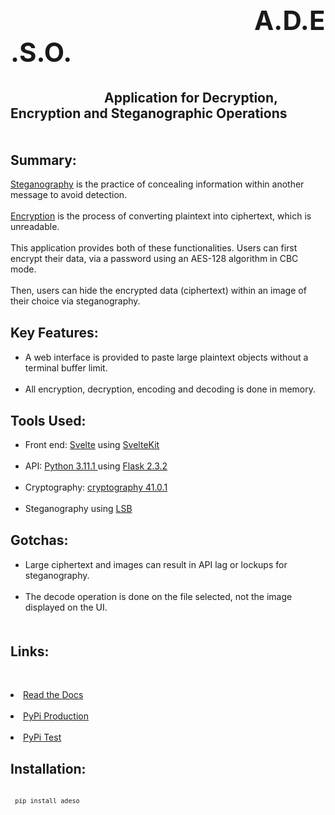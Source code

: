 <div class="text-column">
 <h2 style="margin-top: 5px; text-indent: 390px; font-size: 3em">A.D.E.S.O.</h2>
 <h2 style="margin-top: 5px; text-indent: 150px">
     <b>A</b>pplication for
     <b>D</b>ecryption, <b>E</b>ncryption and
     <b>S</b>teganographic <b>O</b>perations
 </h2>
 <h2 style="margin-top: 50px;"><b>Summary:</b></h2>
 <p style="margin-top: 0px;">
  <a href="https://csrc.nist.gov/glossary/term/steganography">Steganography</a>
  is the practice of concealing information within another message to avoid detection.
  <br><br><a href="https://www.nist.gov/cryptography">Encryption</a>
  is the process of converting plaintext into ciphertext, which is unreadable.
  <br><br> This application provides both of these functionalities.  Users can first encrypt their data, via
  a password using an AES-128 algorithm in CBC mode. <br><br>Then, users can hide the encrypted data (ciphertext)
  within an image of their choice via steganography.
 </p>
 <h2 style="margin-top: 30px;"><b>Key Features:</b></h2>
 <ul style="margin-top: 5px;">
  <li>A web interface is provided to paste large plaintext objects without a terminal buffer limit.</li>
  <br>
  <li>All encryption, decryption, encoding and decoding is done in memory.</li>
 </ul>
 <h2 style="margin-top: 30px;"><b>Tools Used:</b></h2>
 <ul style="margin-top: 5px;">
  <li>Front end: <a href="https://svelte.dev/">Svelte</a> using <a href="https://kit.svelte.dev/">SvelteKit</a> </li>
  <br>
  <li>API: <a href="https://www.python.org/">Python 3.11.1 </a> using <a href="https://pypi.org/project/Flask/">Flask 2.3.2</a> </li>
  <br>
  <li>Cryptography: <a href="https://pypi.org/project/cryptography/">cryptography 41.0.1</a> </li>
  <br>
  <li>Steganography using <a href="https://wiki.bi0s.in/forensics/lsb/">LSB</a></li>
 </ul>
 <h2 style="margin-top: 30px;"><b>Gotchas:</b></h2>
 <ul style="margin-top: 5px;">
  <li>Large ciphertext and images can result in API lag or lockups for steganography.</li>
  <br>
  <li>The decode operation is done on the file selected, not the image displayed on the UI.</li>
 </ul>
 <h2 style="margin-top: 50px;"><b>Links:</b></h2>
 <p style="margin-top: 0px;">
 <br>
 <li><a href="https://wiki.bi0s.in/forensics/lsb/">Read the Docs</a></li>
 <br>
 <li><a href="https://wiki.bi0s.in/forensics/lsb/">PyPi Production</a></li>
 <br>
 <li><a href="https://wiki.bi0s.in/forensics/lsb/">PyPi Test</a></li>
 <h2 style="margin-top: 30px;"><b>Installation:</b></h2>
 <code style="margin-top: 5px;">
 <code>pip install adeso</code>
</div>
